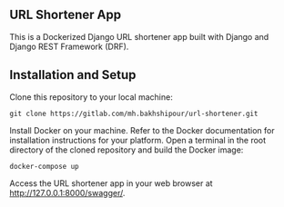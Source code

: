 ## URL Shortener App
This is a Dockerized Django URL shortener app built with Django and Django REST Framework (DRF).

## Installation and Setup
Clone this repository to your local machine:
```
git clone https://gitlab.com/mh.bakhshipour/url-shortener.git
```
Install Docker on your machine. Refer to the Docker documentation for installation instructions for your platform.
Open a terminal in the root directory of the cloned repository and build the Docker image:
```
docker-compose up
```
Access the URL shortener app in your web browser at http://127.0.0.1:8000/swagger/.
